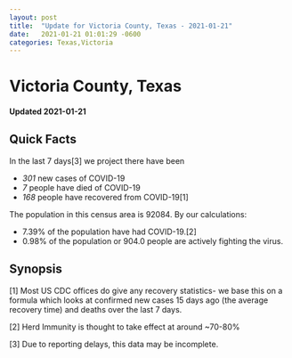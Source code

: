 ```yaml
---
layout: post
title:  "Update for Victoria County, Texas - 2021-01-21"
date:   2021-01-21 01:01:29 -0600
categories: Texas,Victoria
---
```


# Victoria County, Texas
#### Updated 2021-01-21

## Quick Facts

In the last 7 days[3] we project there have been
- *301* new cases of COVID-19
- *7* people have died of COVID-19
- *168* people have recovered from COVID-19[1]

The population in this census area is 92084. By our calculations:
- 7.39% of the population have had COVID-19.[2]
- 0.98% of the population or 904.0 people are actively fighting the virus.

## Synopsis




[1] Most US CDC offices do give any recovery statistics- we base this on a formula which looks at confirmed new cases
15 days ago (the average recovery time) and deaths over the last 7 days.

[2] Herd Immunity is thought to take effect at around ~70-80%

[3] Due to reporting delays, this data may be incomplete.
 
    